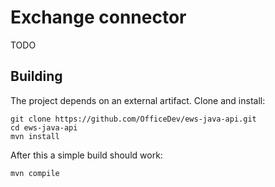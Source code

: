 Exchange connector
==================

TODO

Building
--------

The project depends on an external artifact. Clone and install:

	git clone https://github.com/OfficeDev/ews-java-api.git
	cd ews-java-api
	mvn install
	
After this a simple build should work:

	mvn compile


